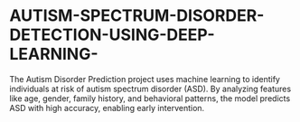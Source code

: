 # AUTISM-SPECTRUM-DISORDER-DETECTION-USING-DEEP-LEARNING-
The Autism Disorder Prediction project uses machine learning to identify individuals at risk of autism spectrum disorder (ASD). By analyzing features like age, gender, family history, and behavioral patterns, the model predicts ASD with high accuracy, enabling early intervention. 
